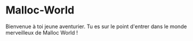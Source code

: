# Malloc-World

Bienvenue à toi jeune aventurier. Tu es sur le point d'entrer dans le monde merveilleux de Malloc World ! 
